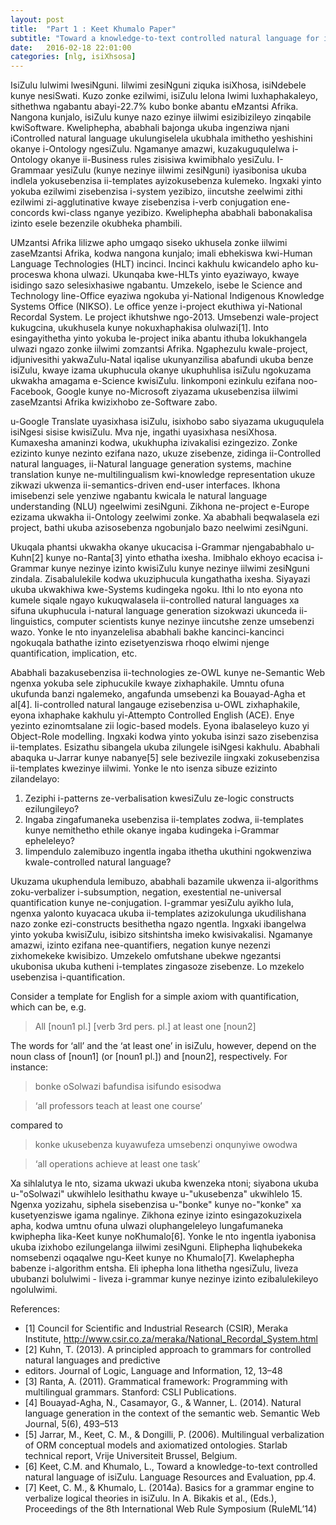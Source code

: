 ```yaml
---
layout: post
title:  "Part 1 : Keet Khumalo Paper"
subtitle: "Toward a knowledge-to-text controlled natural language for isiZulu by Maria Keet & Langa Khumalo"
date:   2016-02-18 22:01:00
categories: [nlg, isiXhsosa]
---
```


IsiZulu lulwimi lwesiNguni. Iilwimi zesiNguni ziquka isiXhosa, isiNdebele
kunye nesiSwati. Kuzo zonke ezilwimi, isiZulu lelona lwimi luxhaphakaleyo,
sithethwa ngabantu abayi-22.7% kubo bonke abantu eMzantsi Afrika. Nangona kunjalo,
isiZulu kunye nazo ezinye iilwimi esizibizileyo zinqabile kwiSoftware. Kweliphepha,
ababhali bajonga ukuba ingenziwa njani iControlled natural language ukulungiselela ukubhala
imithetho yeshishini okanye i-Ontology ngesiZulu. Ngamanye amazwi, kuzakuguqulelwa i-Ontology okanye
ii-Business rules zisisiwa kwimibhalo yesiZulu. I-Grammaar yesiZulu (kunye nezinye iilwimi zesiNguni)
iyasibonisa ukuba indlela yokusebenzisa ii-templates ayizokusebenza kulemeko. Ingxaki yinto yokuba
ezilwimi zisebenzisa i-system yezibizo, iincutshe zeelwimi zithi ezilwimi zi-agglutinative kwaye
zisebenzisa i-verb conjugation ene-concords kwi-class nganye yezibizo. Kweliphepha ababhali
babonakalisa izinto esele bezenzile okubheka phambili.

UMzantsi Afrika lilizwe apho umgaqo siseko ukhusela zonke iilwimi zaseMzantsi Afrika, kodwa nangona
kunjalo; imali ebhekiswa kwi-Human Language Technologies (HLT) incinci. Incinci kakhulu kwicandelo
apho ku-proceswa khona ulwazi. Ukunqaba kwe-HLTs yinto eyaziwayo, kwaye isidingo sazo selesixhasiwe ngabantu.
Umzekelo, isebe le Science and Technology line-Office eyaziwa ngokuba yi-National Indigenous Knowledge Systems
Office (NIKSO). Le office yenze i-project ekuthiwa yi-National Recordal System. Le project ikhutshwe ngo-2013.
Umsebenzi wale-project kukugcina, ukukhusela kunye nokuxhaphakisa olulwazi[1]. Into esingayithetha yinto yokuba
le-project inika abantu ithuba lokukhangela ulwazi ngazo zonke iilwimi zomzantsi Afrika. Ngaphezulu kwale-project,
idjunivesithi yakwaZulu-Natal iqalise ukunyanzilisa abafundi ukuba benze isiZulu, kwaye izama ukuphucula okanye
ukuphuhlisa isiZulu ngokuzama ukwakha amagama e-Science kwisiZulu. Iinkomponi ezinkulu ezifana noo-Facebook,
Google kunye no-Microsoft ziyazama ukusebenzisa iilwimi zaseMzantsi Afrika kwizixhobo ze-Software zabo.

u-Google Translate uyasixhasa isiZulu, isixhobo sabo siyazama ukuguqulela isiNgesi sisise kwisiZulu. Mva nje, ingathi uyasixhasa nesiXhosa. Kumaxesha amaninzi kodwa, ukukhupha izivakalisi ezingezizo. Zonke ezizinto kunye
nezinto ezifana nazo, ukuze zisebenze, zidinga ii-Controlled natural languages, ii-Natural language generation
systems, machine translation kunye ne-multilingualism kwi-knowledge representation ukuze zikwazi ukwenza ii-semantics-driven end-user interfaces. Ikhona imisebenzi sele yenziwe ngabantu kwicala le natural language
understanding (NLU) ngeelwimi zesiNguni. Zikhona ne-project e-Europe ezizama ukwakha ii-Ontology zeelwimi zonke.
Xa ababhali beqwalasela ezi project, bathi ukuba azisosebenza ngobunjalo bazo neelwimi zesiNguni.

Ukuqala phantsi ukwakha okanye ukucacisa i-Grammar njengababhalo u-Kuhn[2] kunye no-Ranta[3] yinto ethatha ixesha.
Imibhalo ekhoyo ecacisa i-Grammar kunye nezinye izinto kwisiZulu kunye nezinye iilwimi zesiNguni zindala. Zisabalulekile kodwa ukuziphucula kungathatha ixesha. Siyayazi ukuba ukwakhiwa kwe-Systems kudingeka ngoku. Ithi
lo nto eyona nto kumele siqale ngayo kukuqwalasela ii-controlled natural languages xa sifuna ukuphucula i-natural
language generation sizokwazi ukunceda ii-linguistics, computer scientists kunye nezinye iincutshe zenze umsebenzi
wazo. Yonke le nto inyanzelelisa ababhali bakhe kancinci-kancinci ngokuqala bathathe izinto ezisetyenziswa rhoqo elwimi njenge quantification, implication, etc.

Ababhali bazakusebenzisa ii-technologies ze-OWL kunye ne-Semantic Web ngenxa yokuba sele ziphucukile kwaye zixhaphakile. Umntu ofuna ukufunda banzi ngalemeko, angafunda umsebenzi ka Bouayad-Agha et al[4]. Ii-controlled
natural langauge ezisebenzisa u-OWL zixhaphakile, eyona ixhaphake kakhulu yi-Attempto Controlled English (ACE).
Enye yezinto ezinomtsalane zii logic-based models. Eyona ibalaseleyo kuzo yi Object-Role modelling. Ingxaki kodwa yinto yokuba isinzi sazo zisebenzisa ii-templates. Esizathu sibangela ukuba zilungele isiNgesi kakhulu. Ababhali
abaquka u-Jarrar kunye nabanye[5] sele bezivezile iingxaki zokusebenzisa ii-templates kwezinye iilwimi. Yonke le nto
isenza sibuze ezizinto zilandelayo:

  1. Zeziphi i-patterns ze-verbalisation kwesiZulu ze-logic constructs ezilungileyo?
  2. Ingaba zingafumaneka usebenzisa ii-templates zodwa, ii-templates kunye nemithetho ethile
  okanye ingaba kudingeka i-Grammar epheleleyo?
  3. Iimpendulo zalemibuzo ingentla ingaba ithetha ukuthini ngokwenziwa kwale-controlled natural language?


Ukuzama ukuphendula lemibuzo, ababhali bazamile ukwenza ii-algorithms zoku-verbalizer i-subsumption,
negation, exestential ne-universal quantification kunye ne-conjugation. I-grammar yesiZulu ayikho lula, ngenxa
yalonto kuyacaca ukuba ii-templates azizokulunga ukudilishana nazo zonke ezi-constructs besithetha ngazo ngentla.
Ingxaki ibangelwa yinto yokuba kwisiZulu, isibizo sitshintsha imeko kwisivakalisi. Ngamanye amazwi, izinto ezifana
nee-quantifiers, negation kunye nezenzi zixhomekeke kwisibizo. Umzekelo omfutshane ubekwe ngezantsi ukubonisa ukuba kutheni i-templates zingasoze zisebenze. Lo mzekelo usebenzisa i-quantification.


Consider a template for English for a simple axiom with quantification,
which can be, e.g.

> All [noun1 pl.] [verb 3rd pers. pl.] at least one [noun2]

The words for ‘all’ and the ‘at least one’ in isiZulu, however, depend on the noun
class of [noun1] (or [noun1 pl.]) and [noun2], respectively. For instance:

>  bonke oSolwazi bafundisa isifundo esisodwa

>  ‘all professors teach at least one course’

compared to

>  konke ukusebenza kuyawufeza umsebenzi onqunyiwe owodwa

>  ‘all operations achieve at least one task’

Xa sihlalutya le nto, sizama ukwazi ukuba kwenzeka ntoni; siyabona ukuba u-"oSolwazi" ukwihlelo lesithathu kwaye
u-"ukusebenza" ukwihlelo 15. Ngenxa yozizahu, siphela sisebenzisa u-"bonke" kunye no-"konke" xa kusetyenziswe
igama ngalinye. Zikhona ezinye izinto esingazokuzixela apha, kodwa umtnu ofuna ulwazi oluphangeleleyo
lungafumaneka kwiphepha lika-Keet kunye noKhumalo[6]. Yonke le nto ingentla iyabonisa ukuba izixhobo ezilungelanga
iilwimi zesiNguni. Eliphepha liqhubekeka nomsebenzi oqaqalwe ngu-Keet kunye no Khumalo[7]. Kwelaphepha babenze i-algorithm entsha. Eli iphepha lona lithetha ngesiZulu, liveza ububanzi bolulwimi - liveza i-grammar kunye nezinye
izinto ezibalulekileyo ngolulwimi.

References:
  
- [1] Council for Scientific and Industrial Research (CSIR), Meraka Institute, http://www.csir.co.za/meraka/National_Recordal_System.html
- [2] Kuhn, T. (2013). A principled approach to grammars for controlled natural languages and predictive
- editors. Journal of Logic, Language and Information, 12, 13–48
- [3] Ranta, A. (2011). Grammatical framework: Programming with multilingual grammars. Stanford: CSLI
Publications.
- [4] Bouayad-Agha, N., Casamayor, G., & Wanner, L. (2014). Natural language generation in the context of
the semantic web. Semantic Web Journal, 5(6), 493–513
- [5] Jarrar, M., Keet, C. M., & Dongilli, P. (2006). Multilingual verbalization of ORM conceptual models and
axiomatized ontologies. Starlab technical report, Vrije Universiteit Brussel, Belgium.
- [6] Keet, C.M. and Khumalo, L., Toward a knowledge-to-text controlled natural language of isiZulu. Language Resources and Evaluation, pp.4.
- [7] Keet, C. M., & Khumalo, L. (2014a). Basics for a grammar engine to verbalize logical theories in isiZulu.
In A. Bikakis et al., (Eds.), Proceedings of the 8th International Web Rule Symposium (RuleML’14)